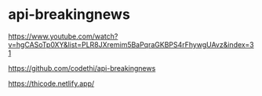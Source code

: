 # api-breakingnews

https://www.youtube.com/watch?v=hgCASoTp0XY&list=PLR8JXremim5BaPqraGKBPS4rFhywgUAvz&index=31

https://github.com/codethi/api-breakingnews

https://thicode.netlify.app/